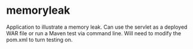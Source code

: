 memoryleak
==========

Application to illustrate a memory leak.  Can use the servlet as a deployed WAR file or run a Maven test via command line.  Will need to modify the pom.xml to turn testing on.
